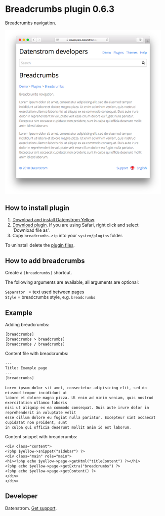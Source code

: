 Breadcrumbs plugin 0.6.3
========================
Breadcrumbs navigation.

<p align="center"><img src="breadcrumbs-screenshot.png?raw=true" alt="Screenshot"></p>

## How to install plugin

1. [Download and install Datenstrom Yellow](https://github.com/datenstrom/yellow/).
2. [Download plugin](https://github.com/datenstrom/yellow-plugins/raw/master/zip/breadcrumbs.zip). If you are using Safari, right click and select 'Download file as'.
3. Copy `breadcrumbs.zip` into your `system/plugins` folder.

To uninstall delete the [plugin files](update.ini).

## How to add breadcrumbs

Create a `[breadcrumbs]` shortcut. 

The following arguments are available, all arguments are optional:
 
`Separator ` = text used between pages  
`Style` = breadcrumbs style, e.g. `breadcrumbs`  
 
## Example

Adding breadcrumbs:

    [breadcrumbs]
    [breadcrumbs > breadcrumbs]
    [breadcrumbs / breadcrumbs]


Content file with breadcrumbs:

    ---
    Title: Example page
    ---
    [breadcrumbs]
        
    Lorem ipsum dolor sit amet, consectetur adipisicing elit, sed do eiusmod tempor incididunt ut 
    labore et dolore magna pizza. Ut enim ad minim veniam, quis nostrud exercitation ullamco laboris 
    nisi ut aliquip ex ea commodo consequat. Duis aute irure dolor in reprehenderit in voluptate velit 
    esse cillum dolore eu fugiat nulla pariatur. Excepteur sint occaecat cupidatat non proident, sunt 
    in culpa qui officia deserunt mollit anim id est laborum.

Content snippet with breadcrumbs:

    <div class="content">
    <?php $yellow->snippet("sidebar") ?>
    <div class="main" role="main">
    <h1><?php echo $yellow->page->getHtml("titleContent") ?></h1>
    <?php echo $yellow->page->getExtra("breadcrumbs") ?>
    <?php echo $yellow->page->getContent() ?>
    </div>
    </div>

## Developer

Datenstrom. [Get support](https://developers.datenstrom.se/help/support).
